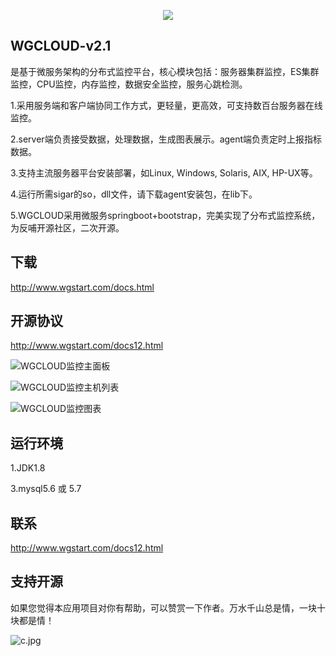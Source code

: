<p align="center">
  <a href="http://www.wgstart.com">
    <img src="https://raw.githubusercontent.com/tianshiyeben/wgcloud/master/demo/logo.png">
  </a>
 </p>

## WGCLOUD-v2.1

是基于微服务架构的分布式监控平台，核心模块包括：服务器集群监控，ES集群监控，CPU监控，内存监控，数据安全监控，服务心跳检测。

1.采用服务端和客户端协同工作方式，更轻量，更高效，可支持数百台服务器在线监控。

2.server端负责接受数据，处理数据，生成图表展示。agent端负责定时上报指标数据。

3.支持主流服务器平台安装部署，如Linux, Windows, Solaris, AIX, HP-UX等。

4.运行所需sigar的so，dll文件，请下载agent安装包，在lib下。

5.WGCLOUD采用微服务springboot+bootstrap，完美实现了分布式监控系统，为反哺开源社区，二次开源。

## **下载**

<http://www.wgstart.com/docs.html>

## **开源协议**

<http://www.wgstart.com/docs12.html>



![WGCLOUD监控主面板](https://raw.githubusercontent.com/tianshiyeben/wgcloud/master/demo/demo2.jpg)

![WGCLOUD监控主机列表](https://raw.githubusercontent.com/tianshiyeben/wgcloud/master/demo/demo3.jpg)

![WGCLOUD监控图表](https://raw.githubusercontent.com/tianshiyeben/wgcloud/master/demo/demo4.jpg)




## 运行环境

1.JDK1.8

3.mysql5.6 或 5.7



## 联系

http://www.wgstart.com/docs12.html



## 支持开源

如果您觉得本应用项目对你有帮助，可以赞赏一下作者。万水千山总是情，一块十块都是情！

![c.jpg](https://raw.githubusercontent.com/tianshiyeben/wgcloud/master/demo/wxzf.jpg)
